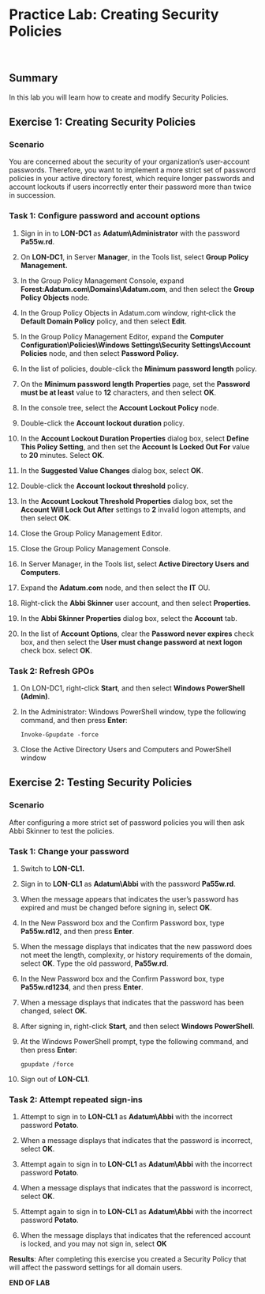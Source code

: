 # Practice Lab: Creating Security Policies
 

## Summary
In this lab you will learn how to create and modify Security Policies.


## Exercise 1: Creating Security Policies


### Scenario

You are concerned about the security of your organization’s user-account
passwords. Therefore, you want to implement a more strict set of password
policies in your active directory forest, which require longer passwords and
account lockouts if users incorrectly enter their password more than twice in
succession.



### Task 1: Configure password and account options

1.  Sign in in to **LON-DC1** as **Adatum\\Administrator** with the password
    **Pa55w.rd**.

2.  On **LON-DC1**, in Server **Manager**, in the Tools list, select **Group Policy Management.**

3.  In the Group Policy Management Console, expand
    **Forest:Adatum.com\\Domains\\Adatum.com**, and then select the **Group
    Policy Objects** node.

4.  In the Group Policy Objects in Adatum.com window, right‑click the **Default
    Domain Policy** policy, and then select **Edit**.

5.  In the Group Policy Management Editor, expand the **Computer
    Configuration\\Policies\\Windows Settings\\Security Settings\\Account
    Policies** node, and then select **Password Policy.**

6.  In the list of policies, double-click the **Minimum password length**
    policy.

7.  On the **Minimum password length Properties** page, set the **Password must
    be at least** value to **12** characters, and then select **OK**.

8.  In the console tree, select the **Account Lockout Policy** node.

9.  Double-click the **Account lockout duration** policy.

10. In the **Account Lockout Duration Properties** dialog box, select **Define
    This Policy Setting**, and then set the **Account Is Locked Out For** value
    to **20** minutes. Select **OK**.

11. In the **Suggested Value Changes** dialog box, select **OK**.

12. Double-click the **Account lockout threshold** policy.

13. In the **Account Lockout Threshold Properties** dialog box, set the
    **Account Will Lock Out After** settings to **2** invalid logon attempts,
    and then select **OK**.

14. Close the Group Policy Management Editor.

15. Close the Group Policy Management Console.

16. In Server Manager, in the Tools list, select **Active Directory Users and
    Computers**.

17. Expand the **Adatum.com** node, and then select the **IT** OU.

18. Right-click the **Abbi Skinner** user account, and then select
    **Properties**.

19. In the **Abbi Skinner Properties** dialog box, select the **Account** tab.

20. In the list of **Account Options**, clear the **Password never expires**
    check box, and then select the **User must change password at next logon**
    check box. select **OK**.



### Task 2: Refresh GPOs

1.  On LON-DC1, right-click **Start**, and then select **Windows PowerShell
    (Admin)**.

2.  In the Administrator: Windows PowerShell window, type the following command,
    and then press **Enter**:

    ```
    Invoke-Gpupdate -force
    ```

3.  Close the Active Directory Users and Computers and PowerShell window


## Exercise 2: Testing Security Policies

### Scenario

After configuring a more strict set of password policies you will then ask Abbi
Skinner to test the policies.

### Task 1: Change your password

1.  Switch to **LON-CL1.**     

2.  Sign in to **LON-CL1** as **Adatum\\Abbi** with the password **Pa55w.rd**.

3.  When the message appears that indicates the user’s password has expired and
    must be changed before signing in, select **OK**.

4.  In the New Password box and the Confirm Password box, type **Pa55w.rd12**,
    and then press **Enter**.

5.  When the message displays that indicates that the new password does not meet
    the length, complexity, or history requirements of the domain, select
    **OK**. Type the old password, **Pa55w.rd**.

6.  In the New Password box and the Confirm Password box, type **Pa55w.rd1234**,
    and then press **Enter**.

7.  When a message displays that indicates that the password has been changed,
    select **OK**.

8.  After signing in, right-click **Start**, and then select **Windows
    PowerShell**.

9.  At the Windows PowerShell prompt, type the following command, and then press
    **Enter**:

    ```
    gpupdate /force
    ```

1.  Sign out of **LON-CL1**.

### Task 2: Attempt repeated sign-ins

1.  Attempt to sign in to **LON-CL1** as **Adatum\\Abbi** with the incorrect
    password **Potato**.

2.  When a message displays that indicates that the password is incorrect,
    select **OK**.

3.  Attempt again to sign in to **LON-CL1** as **Adatum\\Abbi** with the
    incorrect password **Potato**.

4.  When a message displays that indicates that the password is incorrect,
    select **OK**.

5.  Attempt again to sign in to **LON-CL1** as **Adatum\\Abbi** with the
    incorrect password **Potato**.

6.  When the message displays that indicates that the referenced account is
    locked, and you may not sign in, select **OK**


**Results**: After completing this exercise you created a Security Policy that
will affect the password settings for all domain users.

**END OF LAB**